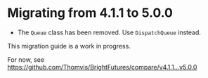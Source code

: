 # Migrating from 4.1.1 to 5.0.0

* The `Queue` class has been removed. Use `DispatchQueue` instead.

This migration guide is a work in progress. 

For now, see https://github.com/Thomvis/BrightFutures/compare/v4.1.1...v5.0.0

